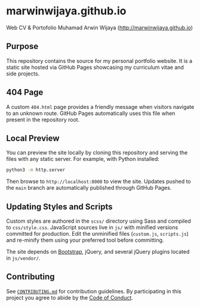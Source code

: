 # marwinwijaya.github.io
Web CV &amp; Portofolio Muhamad Arwin Wijaya (http://marwinwijaya.github.io)

## Purpose
This repository contains the source for my personal portfolio website. It is a
static site hosted via GitHub Pages showcasing my curriculum vitae and side
projects.

## 404 Page

A custom `404.html` page provides a friendly message when visitors navigate to an unknown route. GitHub Pages automatically uses this file when present in the repository root.

## Local Preview
You can preview the site locally by cloning this repository and serving the
files with any static server. For example, with Python installed:

```bash
python3 -m http.server
```

Then browse to `http://localhost:8000` to view the site. Updates pushed to the
`main` branch are automatically published through GitHub Pages.

## Updating Styles and Scripts
Custom styles are authored in the `scss/` directory using Sass and compiled to
`css/style.css`.
JavaScript sources live in `js/` with minified versions committed for
production. Edit the unminified files (`custom.js`, `scripts.js`) and re-minify
them using your preferred tool before committing.

The site depends on [Bootstrap](https://getbootstrap.com/), jQuery, and several
jQuery plugins located in `js/vendor/`.

## Contributing
See [`CONTRIBUTING.md`](CONTRIBUTING.md) for contribution guidelines. By
participating in this project you agree to abide by the
[Code of Conduct](CODE_OF_CONDUCT.md).
